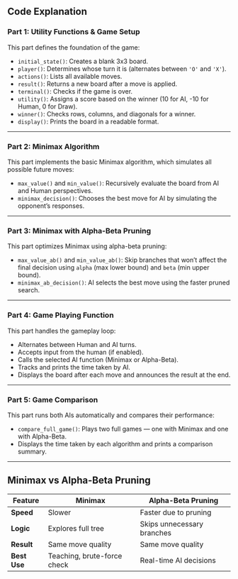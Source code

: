 
## Code Explanation

### Part 1: Utility Functions & Game Setup  
This part defines the foundation of the game:

- `initial_state()`: Creates a blank 3x3 board.  
- `player()`: Determines whose turn it is (alternates between `'O'` and `'X'`).  
- `actions()`: Lists all available moves.  
- `result()`: Returns a new board after a move is applied.  
- `terminal()`: Checks if the game is over.  
- `utility()`: Assigns a score based on the winner (10 for AI, -10 for Human, 0 for Draw).  
- `winner()`: Checks rows, columns, and diagonals for a winner.  
- `display()`: Prints the board in a readable format.

---

### Part 2: Minimax Algorithm  
This part implements the basic Minimax algorithm, which simulates all possible future moves:

- `max_value()` and `min_value()`: Recursively evaluate the board from AI and Human perspectives.  
- `minimax_decision()`: Chooses the best move for AI by simulating the opponent’s responses.

---

### Part 3: Minimax with Alpha-Beta Pruning  
This part optimizes Minimax using alpha-beta pruning:

- `max_value_ab()` and `min_value_ab()`: Skip branches that won’t affect the final decision using `alpha` (max lower bound) and `beta` (min upper bound).  
- `minimax_ab_decision()`: AI selects the best move using the faster pruned search.

---

### Part 4: Game Playing Function  
This part handles the gameplay loop:

- Alternates between Human and AI turns.  
- Accepts input from the human (if enabled).  
- Calls the selected AI function (Minimax or Alpha-Beta).  
- Tracks and prints the time taken by AI.  
- Displays the board after each move and announces the result at the end.

---

### Part 5: Game Comparison  
This part runs both AIs automatically and compares their performance:

- `compare_full_game()`: Plays two full games — one with Minimax and one with Alpha-Beta.  
- Displays the time taken by each algorithm and prints a comparison summary.

---

## Minimax vs Alpha-Beta Pruning

| Feature        | Minimax            | Alpha-Beta Pruning              |
|----------------|--------------------|----------------------------------|
| **Speed**      | Slower             | Faster due to pruning            |
| **Logic**      | Explores full tree | Skips unnecessary branches       |
| **Result**     | Same move quality  | Same move quality                |
| **Best Use**   | Teaching, brute-force check | Real-time AI decisions  |
